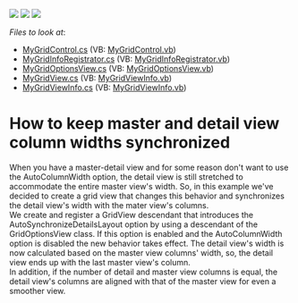 <!-- default badges list -->
![](https://img.shields.io/endpoint?url=https://codecentral.devexpress.com/api/v1/VersionRange/128630112/10.1.5%2B)
[![](https://img.shields.io/badge/Open_in_DevExpress_Support_Center-FF7200?style=flat-square&logo=DevExpress&logoColor=white)](https://supportcenter.devexpress.com/ticket/details/E2454)
[![](https://img.shields.io/badge/📖_How_to_use_DevExpress_Examples-e9f6fc?style=flat-square)](https://docs.devexpress.com/GeneralInformation/403183)
<!-- default badges end -->
<!-- default file list -->
*Files to look at*:

* [MyGridControl.cs](./CS/GridViewDetailColumnWidth/MyGridControl.cs) (VB: [MyGridControl.vb](./VB/GridViewDetailColumnWidth/MyGridControl.vb))
* [MyGridInfoRegistrator.cs](./CS/GridViewDetailColumnWidth/MyGridInfoRegistrator.cs) (VB: [MyGridInfoRegistrator.vb](./VB/GridViewDetailColumnWidth/MyGridInfoRegistrator.vb))
* [MyGridOptionsView.cs](./CS/GridViewDetailColumnWidth/MyGridOptionsView.cs) (VB: [MyGridOptionsView.vb](./VB/GridViewDetailColumnWidth/MyGridOptionsView.vb))
* [MyGridView.cs](./CS/GridViewDetailColumnWidth/MyGridView.cs) (VB: [MyGridViewInfo.vb](./VB/GridViewDetailColumnWidth/MyGridViewInfo.vb))
* [MyGridViewInfo.cs](./CS/GridViewDetailColumnWidth/MyGridViewInfo.cs) (VB: [MyGridViewInfo.vb](./VB/GridViewDetailColumnWidth/MyGridViewInfo.vb))
<!-- default file list end -->
# How to keep master and detail view column widths synchronized


<p>When you have a master-detail view and for some reason don't want to use the AutoColumnWidth option, the detail view is still stretched to accommodate the entire master view's width. So, in this example we've decided to create a grid view that changes this behavior and synchronizes the detail view's width with the mater view's columns.<br />
We create and register a GridView descendant that introduces the AutoSynchronizeDetailsLayout option by using a descendant of the GridOptionsView class. If this option is enabled and the AutoColumnWidth option is disabled the new behavior takes effect. The detail view's width is now calculated based on the master view columns' width, so, the detail view ends up with the last master view's column. <br />
In addition, if the number of detail and master view columns is equal, the detail view's columns are aligned with that of the master view for even a smoother view.</p>

<br/>


